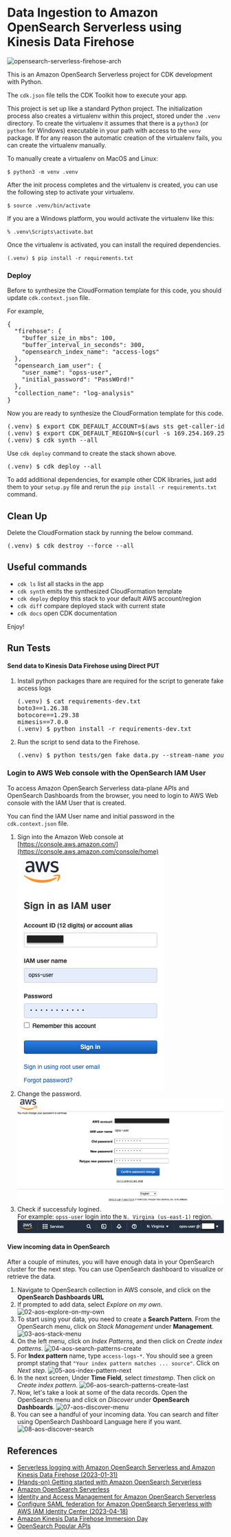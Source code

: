 
# Data Ingestion to Amazon OpenSearch Serverless using Kinesis Data Firehose

![opensearch-serverless-firehose-arch](./opensearch-serverless-firehose-arch.svg)

This is an Amazon OpenSearch Serverless project for CDK development with Python.

The `cdk.json` file tells the CDK Toolkit how to execute your app.

This project is set up like a standard Python project.  The initialization
process also creates a virtualenv within this project, stored under the `.venv`
directory.  To create the virtualenv it assumes that there is a `python3`
(or `python` for Windows) executable in your path with access to the `venv`
package. If for any reason the automatic creation of the virtualenv fails,
you can create the virtualenv manually.

To manually create a virtualenv on MacOS and Linux:

```
$ python3 -m venv .venv
```

After the init process completes and the virtualenv is created, you can use the following
step to activate your virtualenv.

```
$ source .venv/bin/activate
```

If you are a Windows platform, you would activate the virtualenv like this:

```
% .venv\Scripts\activate.bat
```

Once the virtualenv is activated, you can install the required dependencies.

```
(.venv) $ pip install -r requirements.txt
```

### Deploy

Before to synthesize the CloudFormation template for this code, you should update `cdk.context.json` file.

For example,
<pre>
{
  "firehose": {
    "buffer_size_in_mbs": 100,
    "buffer_interval_in_seconds": 300,
    "opensearch_index_name": "access-logs"
  },
  "opensearch_iam_user": {
    "user_name": "opss-user",
    "initial_password": "PassW0rd!"
  },
  "collection_name": "log-analysis"
}
</pre>

Now you are ready to synthesize the CloudFormation template for this code.

<pre>
(.venv) $ export CDK_DEFAULT_ACCOUNT=$(aws sts get-caller-identity --query Account --output text)
(.venv) $ export CDK_DEFAULT_REGION=$(curl -s 169.254.169.254/latest/dynamic/instance-identity/document | jq -r .region)
(.venv) $ cdk synth --all
</pre>

Use `cdk deploy` command to create the stack shown above.

<pre>
(.venv) $ cdk deploy --all
</pre>

To add additional dependencies, for example other CDK libraries, just add
them to your `setup.py` file and rerun the `pip install -r requirements.txt`
command.

## Clean Up

Delete the CloudFormation stack by running the below command.

<pre>
(.venv) $ cdk destroy --force --all
</pre>

## Useful commands

 * `cdk ls`          list all stacks in the app
 * `cdk synth`       emits the synthesized CloudFormation template
 * `cdk deploy`      deploy this stack to your default AWS account/region
 * `cdk diff`        compare deployed stack with current state
 * `cdk docs`        open CDK documentation

Enjoy!

## Run Tests

#### Send data to Kinesis Data Firehose using Direct PUT

1. Install python packages thare are required for the script to generate fake access logs
   <pre>
   (.venv) $ cat requirements-dev.txt
   boto3==1.26.38
   botocore==1.29.38
   mimesis==7.0.0
   (.venv) $ python install -r requirements-dev.txt
   </pre>

2. Run the script to send data to the Firehose.
   <pre>
   (.venv) $ python tests/gen_fake_data.py --stream-name <i>your-kinesis-firehose-stream-name</i> --max-count 1000
   </pre>

### Login to AWS Web console with the OpenSearch IAM User

To access Amazon OpenSearch Serverless data-plane APIs and OpenSearch Dashboards from the browser, you need to login to AWS Web console with the IAM User that is created.

You can find the IAM User name and initial password in the `cdk.context.json` file.

1. Sign into the Amazon Web console at [https://console.aws.amazon.com/](https://console.aws.amazon.com/console/home)
  ![aws_sign_in_as_iam_user](./assets/aws_sign_in_as_iam_user.png)
2. Change the password.
  ![aws_iam_user_change_password](./assets/aws_iam_user_change_password.png)
3. Check if successfuly logined.<br/>
   For example: `opss-user` login into the `N. Virgina (us-east-1)` region.
  ![aws_login_as_iam_user](./assets/aws_login_as_iam_user.png)

#### View incoming data in OpenSearch

After a couple of minutes, you will have enough data in your OpenSearch cluster for the next step. You can use OpenSearch dashboard to visualize or retrieve the data.

1. Navigate to OpenSearch collection in AWS console, and click on the **OpenSearch Dashboards URL**
2. If prompted to add data, select *Explore on my own*.
   ![02-aos-explore-on-my-own](./assets/02-aos-explore-on-my-own.png)
3. To start using your data, you need to create a **Search Pattern**. From the OpenSearch menu, click on *Stack Management* under **Management**.
   ![03-aos-stack-menu](./assets/03-aos-stack-menu.png)
4. On the left menu, click on *Index Patterns*, and then click on *Create index patterns*.
   ![04-aos-search-patterns-create](./assets/04-aos-search-patterns-create.png)
5. For **Index pattern** name, type `access-logs-*`. You should see a green prompt stating that `"Your index pattern matches ... source"`. Click on *Next step*.
   ![05-aos-index-pattern-next](./assets/05-aos-index-pattern-next.png)
6. In the next screen, Under **Time Field**, select *timestamp*. Then click on *Create index pattern*.
   ![06-aos-search-patterns-create-last](./assets/06-aos-search-patterns-create-last.png)
7. Now, let's take a look at some of the data records. Open the OpenSearch menu and click on *Discover* under **OpenSearch Dashboards**.
   ![07-aos-discover-menu](./assets/07-aos-discover-menu.png)
8. You can see a handful of your incoming data. You can search and filter using OpenSearch Dashboard Language here if you want.
   ![08-aos-discover-search](./assets/08-aos-discover-search.png)

## References

 * [Serverless logging with Amazon OpenSearch Serverless and Amazon Kinesis Data Firehose (2023-01-31)](https://aws.amazon.com/blogs/big-data/serverless-logging-with-amazon-opensearch-serverless-and-amazon-kinesis-data-firehose/)
 * [(Hands-on) Getting started with Amazon OpenSearch Serverless](https://catalog.us-east-1.prod.workshops.aws/workshops/f8d2c175-634d-4c5d-94cb-d83bbc656c6a/en-US)
 * [Amazon OpenSearch Serverless](https://docs.aws.amazon.com/opensearch-service/latest/developerguide/serverless.html)
 * [Identity and Access Management for Amazon OpenSearch Serverless](https://docs.aws.amazon.com/opensearch-service/latest/developerguide/security-iam-serverless.html)
 * [Configure SAML federation for Amazon OpenSearch Serverless with AWS IAM Identity Center (2023-04-18)](https://aws.amazon.com/blogs/big-data/configure-saml-federation-for-amazon-opensearch-serverless-with-aws-iam-identity-center/)
 * [Amazon Kinesis Data Firehose Immersion Day](https://catalog.us-east-1.prod.workshops.aws/workshops/32e6bc9a-5c03-416d-be7c-4d29f40e55c4/en-US)
 * [OpenSearch Popular APIs](https://opensearch.org/docs/latest/opensearch/popular-api/)
